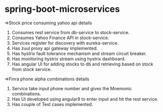 # spring-boot-microservices

=>Stock price consuming yahoo api details
1. Consumes rest service from db-service to stock-service. 
2. Consumes Yahoo Finance API in stock-service.
3. Services register for discovery with eureka-service.
4. Has zuul proxy api gateway implemented.
5. Has hystrix fault tolerance mechanism and stream circuit breaker.
6. Has monitoring hystrix stream using hystrix dashboard.
7. Has angular UI for adding stocks to db and retrieving based on stock from stock service.

=>Finra phone alpha combinations details
1. Service take input phone number and gives the Mnemonic combinations.
2. Has UI developed using angular9 to enter input and hit the rest service.
3. Has couple of Test cases implemented.
